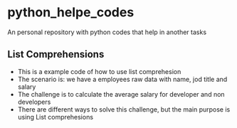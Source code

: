 # python_helpe_codes
An personal repository with python codes that help in another tasks
## List Comprehensions
- This is a example code  of how to use list comprehesion
- The scenario is: we have a employees raw data with  name, jod title and salary
- The challenge is  to calculate the average salary for developer and non developers
- There are different ways to solve this challenge, but the main purpose is using List comprehesions
